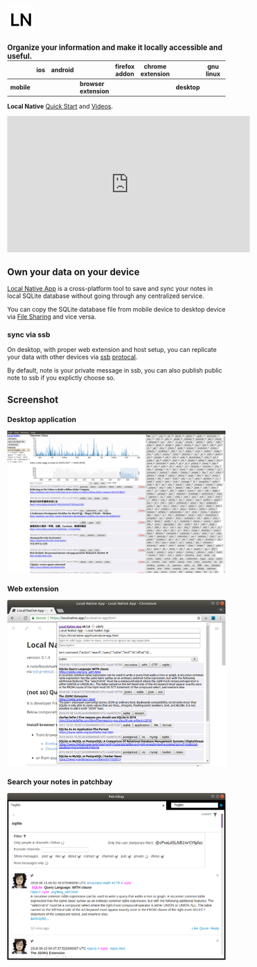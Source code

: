 ![Local Native](img/icon_64x64.png) <b style="margin-top: 20px;font-size:120%; float: right">Organize your information and make it locally accessible and useful.</b>
<script defer src="https://use.fontawesome.com/releases/v5.6.3/js/all.js" integrity="sha384-EIHISlAOj4zgYieurP0SdoiBYfGJKkgWedPHH4jCzpCXLmzVsw1ouK59MuUtP4a1" crossorigin="anonymous"></script>

|            | ios | android | | firefox<br>addon | chrome<br>extension | | gnu<br>linux | mac | 
|------------|-----|---------|-|----------------- |---------------------|-|--------------|-----|
| <b>mobile</b> | [<i class="fab fa-apple fa-3x"></i>](https://itunes.apple.com/us/app/local-native/id1443968309) | [<i class="fab fa-android fa-3x"></i>](https://play.google.com/store/apps/details?id=app.localnative) | <b>browser extension</b> | [<i class="fab fa-firefox fa-3x"></i>](https://addons.mozilla.org/en-US/firefox/addon/localnative/) | [<i class="fab fa-chrome fa-3x"></i>](https://chrome.google.com/webstore/detail/local-native/oclkmkeameccmgnajgogjlhdjeaconnb) | <b>desktop</b> | [<i class="fab fa-linux fa-3x"></i>](https://gitlab.com/yiwang/localnative-release/tree/master/v0.3.9/gnu-linux) | [<i class="fab fa-app-store fa-3x"></i>](https://gitlab.com/yiwang/localnative-release/tree/master/v0.3.9/mac) |


<b>Local Native</b> [Quick Start](quick-start.md) and [Videos](videos.md).
<iframe width="560" height="315" src="https://www.youtube-nocookie.com/embed/DBsVscpSp6w" frameborder="0" allow="accelerometer; autoplay; encrypted-media; gyroscope; picture-in-picture" allowfullscreen></iframe>

## Own your data on your device
[Local Native App](https://localnative.app) is a cross-platform tool to save and sync your notes in local SQLite database without going through any centralized service.

You can copy the SQLite database file from mobile device to desktop device via [File Sharing](https://support.apple.com/en-us/HT201301) and vice versa.

### sync via ssb
On desktop, with proper web extension and host setup, you can replicate your data with other devices via [ssb](https://www.scuttlebutt.nz) [protocal](https://ssbc.github.io/scuttlebutt-protocol-guide/).

By default, note is your private message in ssb, you can also publish public note to ssb if you explictly choose so.

## Screenshot
### Desktop application
![Local Native desktop application](./img/localnative-desktop-v0.3.8.png)

### Web extension
![Local Native web extension popup screenshot](./img/localnative-web-ext-popup.png)

### Search your notes in patchbay
![Local Native patchbay screenshot](./img/localnative-ssb-patchbay.png)

